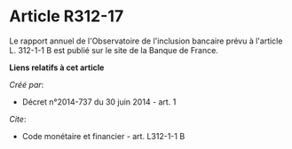 # Article R312-17

Le rapport annuel de l'Observatoire de l'inclusion bancaire prévu à l'article L. 312-1-1 B est publié sur le site de la
Banque de France.

**Liens relatifs à cet article**

_Créé par_:

  - Décret n°2014-737 du 30 juin 2014 - art. 1

_Cite_:

  - Code monétaire et financier - art. L312-1-1 B
